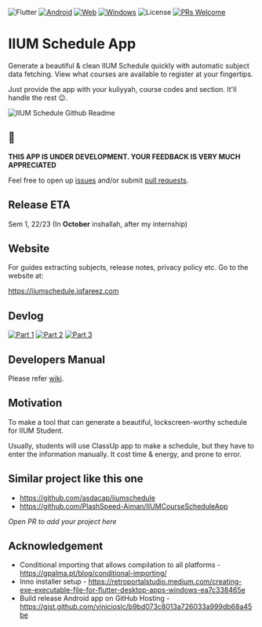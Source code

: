 ![Flutter](https://img.shields.io/badge/Flutter-%2302569B.svg?style=for-the-badge&logo=Flutter&logoColor=white)
[![Android](https://img.shields.io/badge/Android-3DDC84?style=for-the-badge&logo=android&logoColor=white)](https://play.google.com/store/apps/details?id=com.iqfareez.iiumschedule)
[![Web](<https://img.shields.io/badge/WEB%20(PWA)-5a0fc8?style=for-the-badge&logo=GoogleChrome&logoColor=white>)](https://iiumschedule-af71a.web.app/#/)
[![Windows](https://img.shields.io/badge/Windows-0078D6?style=for-the-badge&logo=windows&logoColor=white)](https://iiumschedule.iqfareez.com/downloads/stable#windows)
![License](https://img.shields.io/github/license/iqfareez/iium_schedule?style=for-the-badge)
[![PRs Welcome](https://img.shields.io/badge/PR-welcome-brightgreen.svg?style=for-the-badge)](https://makeapullrequest.com)

# IIUM Schedule App

Generate a beautiful & clean IIUM Schedule quickly with automatic subject data fetching. View what courses are available to register at your fingertips.

Just provide the app with your kuliyyah, course codes and section. It'll handle the rest :wink:.

![IIUM Schedule Github Readme](https://user-images.githubusercontent.com/60868965/158057066-54c3268c-0d97-4714-ac09-669620bac837.png)

## :construction:

**THIS APP IS UNDER DEVELOPMENT. YOUR FEEDBACK IS VERY MUCH APPRECIATED**

Feel free to open up [issues](https://github.com/iqfareez/iium_schedule/issues) and/or submit [pull requests](https://github.com/iqfareez/iium_schedule/pulls).

## Release ETA

Sem 1, 22/23 (In **October** inshallah, after my internship)

## Website

For guides extracting subjects, release notes, privacy policy etc. Go to the website at:

https://iiumschedule.iqfareez.com

## Devlog

[![Part 1](https://img.shields.io/badge/part%201-%23E4405F.svg?style=for-the-badge&logo=Instagram&logoColor=white)](https://www.instagram.com/s/aGlnaGxpZ2h0OjE3OTAxOTkzNjUzNDk0NDQ3)
[![Part 2](https://img.shields.io/badge/part%202-%23E4405F.svg?style=for-the-badge&logo=Instagram&logoColor=white)](https://www.instagram.com/s/aGlnaGxpZ2h0OjE3OTQ4MjM3NzQzNjk4NjMy)
[![Part 3](https://img.shields.io/badge/part%203-%23E4405F.svg?style=for-the-badge&logo=Instagram&logoColor=white)](https://www.instagram.com/s/aGlnaGxpZ2h0OjE3OTY1ODMxMDE1ODM2MDg4)

## Developers Manual

Please refer [wiki](https://github.com/iqfareez/iium_schedule/wiki).

## Motivation

To make a tool that can generate a beautiful, lockscreen-worthy schedule for IIUM Student.

Usually, students will use ClassUp app to make a schedule, but they have to enter the information manually. It cost time & energy, and prone to error.

## Similar project like this one

- https://github.com/asdacap/iiumschedule
- https://github.com/PlashSpeed-Aiman/IIUMCourseScheduleApp 

*Open PR to add your project here*

## Acknowledgement

- Conditional importing that allows compilation to all platforms - https://gpalma.pt/blog/conditional-importing/
- Inno installer setup - https://retroportalstudio.medium.com/creating-exe-executable-file-for-flutter-desktop-apps-windows-ea7c338465e
- Build release Android app on GitHub Hosting - https://gist.github.com/vinicioslc/b9bd073c8013a726033a999db68a45be
